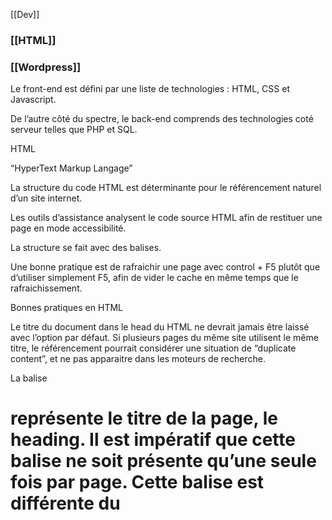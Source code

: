 [[Dev]]


### [[HTML]]
### [[Wordpress]]



Le front-end est défini par une liste de technologies : HTML, CSS et Javascript. 

De l’autre côté du spectre, le back-end comprends des technologies coté serveur telles que PHP et SQL. 

HTML

“HyperText Markup Langage”  

La structure du code HTML est déterminante pour le référencement naturel d’un site internet.  

Les outils d’assistance analysent le code source HTML afin de restituer une page en mode accessibilité. 

La structure se fait avec des balises.  

Une bonne pratique est de rafraichir une page avec control + F5 plutôt que d’utiliser simplement F5, afin de vider le cache en même temps que le rafraichissement. 

Bonnes pratiques en HTML 

Le titre du document dans le head du HTML ne devrait jamais être laissé avec l’option par défaut. Si plusieurs pages du même site utilisent le même titre, le référencement pourrait considérer une situation de “duplicate content”, et ne pas apparaitre dans les moteurs de recherche. 

La balise <h1> représente le titre de la page, le heading. Il est impératif que cette balise ne soit présente qu’une seule fois par page. Cette balise est différente du <title> de la page, qui apparait dans l’onglet du navigateur. Le titre et le Healing devraient être différents. 

Au contraire, les autres heading de plus bas niveau (<h2>...<h6>) ne devraient pas être unique. En effet ils sont utilisés pour subdiviser la page pour la structurer de façon logique. Subdiviser en une partie n’aurait aucun sens. 

Au sein de la balise paragraphe <p>, les balises <strong> et <em> sont importantes, utilisées pour mettre des mots-clés en valeur. Ces balises sont venues remplacées les balises <b> et <i>, qui sont maintenant obsolètes, car n’impactant que la mise en forme, ce qui est considéré comme étant le rôle du CSS, et non du HTML. 

Une liste est un exemple de balises qui requiert plus que simplement une balise ouvrante et une fermante.  En effet à l’intérieur de ces balises, on utilisera d’autres balises pour indiquer les items de la liste. Il faut rester attentif à utiliser le type de liste de manière cohérente.  Il faudra utiliser un ordered list <ol> uniquement si l’ordre a un sens pour cette liste. Sinon on utilisera une unordered list <ul>. 

Les liens 

On peut naviguer entre les pages grâce à la balise d’ancre 

<a href=”www.ggogle.com” target=”_blank”> texte </a> 

<a href=”test2.html#name”>blabla</a>  ->  va sur l’ancre name de la page test2 ( <div id=”name”>) 

Les tableaux 

On utilise une balise <table> pour définir le tableau, puis des balises <tr> pour les lignes (rows). A l’intérieur de chaque ligne, on doit mettre le même nombre de balises <td> (col). 

On peut annoter le tableau avec une légende grâce à la balise <caption>. On met toujours cette balise tout en haut au niveau du HTML, même si lors de la mise en page on le place en dessous. 

On peut mettre des titres aux lignes et aux colonnes avec la balise <th>. Si on veut utiliser ces headers à la fois pour les lignes et pour les colonnes, il faut préciser des attributs à l’intérieur de ces balises : scope = “row” ou scope = “col”. 

De plus on peut ajouter des en-têtes et des pieds de pages au tableau avec les balises <thead> et <tfoot> respectivement. Dans ce cas, il faudra mettre le corps du tableau a l’intérieur de la balise <tbody>. 

On peut fusionner les cases d’un tableau pour avoir un nombre de colonnes ou de lignes différentes, tout en maintenant sa cohérence. On utilise les attributs “colspan” et “rowspan” pour fusionner plusieurs cellules. Cela s’applique soit à l’intérieur d’une balise <td>, soit dans une balise <th>. On place l’attribut dans la première balise <td> dans le sens de la lecture (en haut à gauche), et on n’inclut pas la seconde cellule de la fusion. 

On peut aussi imbriquer un second tableau a l’intérieur d’une cellule d’un tableau. 

Les balises LandMark 

Certaines balises servent à délimiter certaines parties du contenu. Par exemple <main> <header> et <footer>. De plus on peut sectionner un contenu spécifique avec <nav> pour la navigation ou <section> pour différentes parties séparées (une section devrait avoir un titre et un contexte). Un menu de navigation cohérent doit être une liste non ordonnée de liens à l’intérieur d’une balise <nav>. Si on a besoin de sous-menus, on utilise donc une sous-liste, une liste imbriquée dans la première liste. 

Les images 

<img src=”path\image.jpg” alt=”description”> 

Une image utilise une balise orpheline, contenant toujours au moins un attribut source pour indiquer où trouver le fichier. Il faut aussi ajouter aussi un attribut de nom alternatif “alt” afin de pouvoir décrire le contenu d’une image. Pour faire simple, si une image contient du texte ou des informations qui ne sont pas redondantes. Si l’image est simplement décorative et ne véhicule pas d’informations, elle ne nécessite donc pas de description et on utilisera alt=””. 

=> Etude des besoins / cahier des charges d’un site web ?